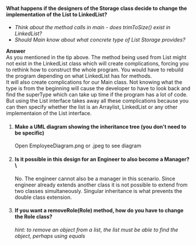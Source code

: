 #### What happens if the designers of the Storage class decide to change the implementation of the List to LinkedList?

- _Think about the method calls in main - does trimToSize() exist in LinkedList?_
- _Should Main know about what concrete type of List Storage provides?_

**Answer** <br>
As you mentioned in the tip above. The method being used from List might not exist in the LinkedList class which will create complications, forcing you to rethink how to construct the whole program. You would have to rebuild the program depending on what LinkedList has for methods. <br>
It will also create complications for our Main class. Not knowing what the type is from the beginning will cause the developer to have to look back and find the superType which can take up time if the program has a lot of code. But using the List interface takes away all these complications because you can then specify whether the list is an Arraylist, LinkedList or any other implementaion of the List interface.

1. #### Make a UML diagram showing the inheritance tree (you don't need to be specific) <br>
   Open EmployeeDiagram.png or .jpeg to see diagram
2. #### Is it possible in this design for an Engineer to also become a Manager? \

   No. The engineer cannot also be a manager in this scenario. Since engineer already extends another class it is not possible to extend from two classes simultaneously. Singular inheritance is what prevents the double class extension.

3. #### If you want a removeRole(Role) method, how do you have to change the Role class?
   _hint: to remove an object from a list, the list must be able to find the object, perhaps using equals_
